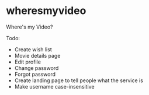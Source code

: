 wheresmyvideo
=============

Where's my Video?

Todo: 
* Create wish list
* Movie details page
* Edit profile
* Change password
* Forgot password
* Create landing page to tell people what the service is
* Make username case-insensitive
